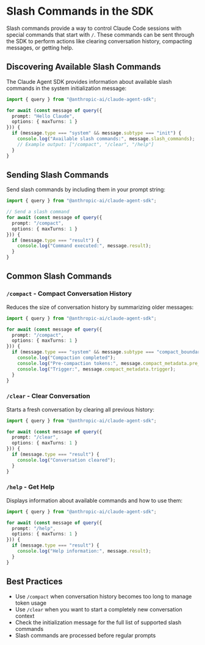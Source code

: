 # Slash Commands in the SDK

Slash commands provide a way to control Claude Code sessions with special commands that start with `/`. These commands can be sent through the SDK to perform actions like clearing conversation history, compacting messages, or getting help.

## Discovering Available Slash Commands

The Claude Agent SDK provides information about available slash commands in the system initialization message:

```typescript
import { query } from "@anthropic-ai/claude-agent-sdk";

for await (const message of query({
  prompt: "Hello Claude",
  options: { maxTurns: 1 }
})) {
  if (message.type === "system" && message.subtype === "init") {
    console.log("Available slash commands:", message.slash_commands);
    // Example output: ["/compact", "/clear", "/help"]
  }
}
```

## Sending Slash Commands

Send slash commands by including them in your prompt string:

```typescript
import { query } from "@anthropic-ai/claude-agent-sdk";

// Send a slash command
for await (const message of query({
  prompt: "/compact",
  options: { maxTurns: 1 }
})) {
  if (message.type === "result") {
    console.log("Command executed:", message.result);
  }
}
```

## Common Slash Commands

### `/compact` - Compact Conversation History

Reduces the size of conversation history by summarizing older messages:

```typescript
import { query } from "@anthropic-ai/claude-agent-sdk";

for await (const message of query({
  prompt: "/compact",
  options: { maxTurns: 1 }
})) {
  if (message.type === "system" && message.subtype === "compact_boundary") {
    console.log("Compaction completed");
    console.log("Pre-compaction tokens:", message.compact_metadata.pre_tokens);
    console.log("Trigger:", message.compact_metadata.trigger);
  }
}
```

### `/clear` - Clear Conversation

Starts a fresh conversation by clearing all previous history:

```typescript
import { query } from "@anthropic-ai/claude-agent-sdk";

for await (const message of query({
  prompt: "/clear",
  options: { maxTurns: 1 }
})) {
  if (message.type === "result") {
    console.log("Conversation cleared");
  }
}
```

### `/help` - Get Help

Displays information about available commands and how to use them:

```typescript
import { query } from "@anthropic-ai/claude-agent-sdk";

for await (const message of query({
  prompt: "/help",
  options: { maxTurns: 1 }
})) {
  if (message.type === "result") {
    console.log("Help information:", message.result);
  }
}
```

## Best Practices

- Use `/compact` when conversation history becomes too long to manage token usage
- Use `/clear` when you want to start a completely new conversation context
- Check the initialization message for the full list of supported slash commands
- Slash commands are processed before regular prompts